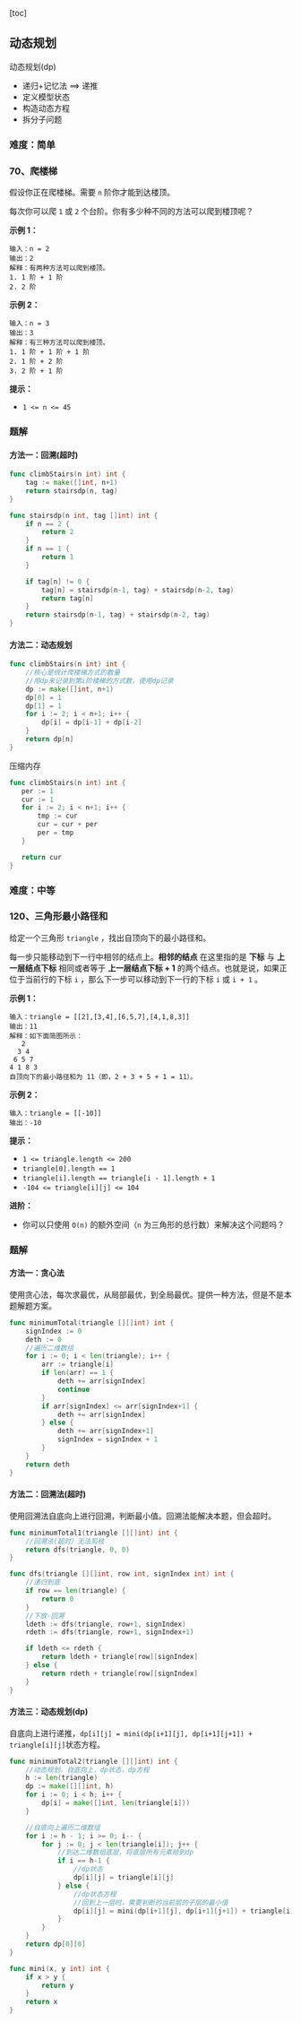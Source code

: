 [toc]

## 动态规划

动态规划(dp)

* 递归+记忆法 ==> 递推
* 定义模型状态
* 构造动态方程
* 拆分子问题

###  难度：简单

### 70、爬楼梯

假设你正在爬楼梯。需要 `n` 阶你才能到达楼顶。

每次你可以爬 `1` 或 `2` 个台阶。你有多少种不同的方法可以爬到楼顶呢？

 

**示例 1：**

```
输入：n = 2
输出：2
解释：有两种方法可以爬到楼顶。
1. 1 阶 + 1 阶
2. 2 阶
```

**示例 2：**

```
输入：n = 3
输出：3
解释：有三种方法可以爬到楼顶。
1. 1 阶 + 1 阶 + 1 阶
2. 1 阶 + 2 阶
3. 2 阶 + 1 阶
```

**提示：**

- `1 <= n <= 45`



### 题解

#### 方法一：回溯(超时)

```go
func climbStairs(n int) int {
	tag := make([]int, n+1)
	return stairsdp(n, tag)
}

func stairsdp(n int, tag []int) int {
	if n == 2 {
		return 2
	}
	if n == 1 {
		return 1
	}

	if tag[n] != 0 {
		tag[n] = stairsdp(n-1, tag) + stairsdp(n-2, tag)
		return tag[n]
	}
	return stairsdp(n-1, tag) + stairsdp(n-2, tag)
}
```



#### 方法二：动态规划

```go
func climbStairs(n int) int {
	//核心是统计爬楼梯方式的数量
	//用dp来记录到第i阶楼梯的方式数，使用dp记录
	dp := make([]int, n+1)
	dp[0] = 1
	dp[1] = 1
	for i := 2; i < n+1; i++ {
		dp[i] = dp[i-1] + dp[i-2]
	}
	return dp[n]
}
```

压缩内存

```go
func climbStairs(n int) int {
   per := 1
   cur := 1
   for i := 2; i < n+1; i++ {
       tmp := cur
       cur = cur + per
       per = tmp
   }

   return cur  
}
```



### 难度：中等

### 120、三角形最小路径和

给定一个三角形 `triangle` ，找出自顶向下的最小路径和。

每一步只能移动到下一行中相邻的结点上。**相邻的结点** 在这里指的是 **下标** 与 **上一层结点下标** 相同或者等于 **上一层结点下标 + 1** 的两个结点。也就是说，如果正位于当前行的下标 `i` ，那么下一步可以移动到下一行的下标 `i` 或 `i + 1` 。

 

**示例 1：**

```
输入：triangle = [[2],[3,4],[6,5,7],[4,1,8,3]]
输出：11
解释：如下面简图所示：
   2
  3 4
 6 5 7
4 1 8 3
自顶向下的最小路径和为 11（即，2 + 3 + 5 + 1 = 11）。
```

**示例 2：**

```
输入：triangle = [[-10]]
输出：-10
```

 

**提示：**

- `1 <= triangle.length <= 200`
- `triangle[0].length == 1`
- `triangle[i].length == triangle[i - 1].length + 1`
- `-104 <= triangle[i][j] <= 104`

 

**进阶：**

- 你可以只使用 `O(n)` 的额外空间（`n` 为三角形的总行数）来解决这个问题吗？



### 题解

#### 方法一：贪心法

使用贪心法，每次求最优，从局部最优，到全局最优。提供一种方法，但是不是本题解题方案。

```go
func minimumTotal(triangle [][]int) int {
	signIndex := 0
	deth := 0
	//遍历二维数组
	for i := 0; i < len(triangle); i++ {
		arr := triangle[i]
		if len(arr) == 1 {
			deth += arr[signIndex]
			continue
		}
		if arr[signIndex] <= arr[signIndex+1] {
			deth += arr[signIndex]
		} else {
			deth += arr[signIndex+1]
			signIndex = signIndex + 1
		}
	}
	return deth
}
```



#### 方法二：回溯法(超时)

使用回溯法自底向上进行回溯，判断最小值。回溯法能解决本题，但会超时。

```go
func minimumTotal1(triangle [][]int) int {
	//回溯法(超时）无法剪枝
	return dfs(triangle, 0, 0)
}

func dfs(triangle [][]int, row int, signIndex int) int {
	//递归到底
	if row == len(triangle) {
		return 0
	}
	//下放-回溯
	ldeth := dfs(triangle, row+1, signIndex)
	rdeth := dfs(triangle, row+1, signIndex+1)

	if ldeth <= rdeth {
		return ldeth + triangle[row][signIndex]
	} else {
		return rdeth + triangle[row][signIndex]
	}
}
```



#### 方法三：动态规划(dp)

自底向上进行递推，```dp[i][j] = mini(dp[i+1][j], dp[i+1][j+1]) + triangle[i][j]```状态方程。

```go
func minimumTotal2(triangle [][]int) int {
	//动态规划，自底向上，dp状态，dp方程
	h := len(triangle)
	dp := make([][]int, h)
	for i := 0; i < h; i++ {
		dp[i] = make([]int, len(triangle[i]))
	}

	//自底向上遍历二维数组
	for i := h - 1; i >= 0; i-- {
		for j := 0; j < len(triangle[i]); j++ {
			//到达二维数组底层，将底层所有元素给到dp
			if i == h-1 {
				//dp状态
				dp[i][j] = triangle[i][j]
			} else {
				//dp状态方程
				//回到上一层时，需要判断的当前层的子层的最小值
				dp[i][j] = mini(dp[i+1][j], dp[i+1][j+1]) + triangle[i][j]
			}
		}
	}
	return dp[0][0]
}

func mini(x, y int) int {
	if x > y {
		return y
	}
	return x
}

```

